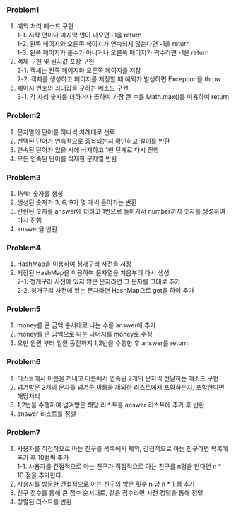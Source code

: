### Problem1

1. 예외 처리 메소드 구현<br/>
   1-1. 시작 면이나 마지막 면이 나오면 -1을 return<br/>
   1-2. 왼쪽 페이지와 오른쪽 페이지가 연속되지 않는다면 -1을 return<br/>
   1-3. 왼쪽 페이지가 홀수가 아니거나 오른쪽 페이지가 짝수라면 -1을 return<br/>
2. 객체 구현 및 원시값 포장 구현<br/>
   2-1. 객체는 왼쪽 페이지와 오른쪽 페이지를 저장<br/>
   2-2. 객체를 생성하고 페이지를 저장할 때 예외가 발생하면 Exception을 throw<br/>
3. 페이지 번호의 최대값을 구하는 메소드 구현<br/>
   3-1. 각 자리 숫자를 더하거나 곱하여 가장 큰 수를 Math.max()를 이용하여 return

### Problem2

1. 문자열의 단어를 하나씩 차례대로 선택
2. 선택된 단어가 연속적으로 중복되는지 확인하고 길이를 반환
3. 연속된 단어가 있을 시에 삭제하고 1번 단계로 다시 진행
4. 모든 연속된 단어를 삭제한 문자열 반환

### Problem3

1. 1부터 숫자를 생성
2. 생성된 숫자가 3, 6, 9가 몇 개씩 들어가는 반환
3. 반환된 숫자를 answer에 더하고 1번으로 돌아가서 number까지 숫자를 생성하여 다시 진행
4. answer을 반환

### Problem4

1. HashMap을 이용하여 청개구리 사전을 저장
2. 저장된 HashMap을 이용하여 문자열을 처음부터 다시 생성<br/>
   2-1. 청개구리 사전에 있지 않은 문자라면 그 문자를 그대로 추가<br/>
   2-2. 청개구리 사전에 있는 문자라면 HashMap으로 get을 하여 추가

### Problem5

1. money를 큰 금액 순서대로 나눈 수를 answer에 추가
2. money를 큰 금액으로 나눈 나머지를 money로 수정
3. 오만 원권 부터 일원 동전까지 1,2번을 수행한 후 answer를 return

### Problem6

1. 리스트에서 이름을 꺼내고 이름에서 연속된 2개의 문자씩 전달하는 메소드 구현
2. 넘겨받은 2개의 문자를 넘겨준 이름을 제외한 리스트에서 포함하는지, 포함한다면 해당처리
3. 1,2번을 수행하여 넘겨받은 해당 리스트를 answer 리스트에 추가 후 반환
4. answer 리스트를 정렬

### Problem7

1. 사용자를 직접적으로 아는 친구를 목록에서 제외, 간접적으로 아는 친구라면 목록에 추가 후 10점씩 추가<br/>
   1-1. 사용자를 간접적으로 아는 친구가 직접적으로 아는 친구를 n명을 안다면 n * 10 점을 추가한다.<br/>
2. 사용자를 방문한 간접적으로 아는 친구의 방문 횟수 n 당 n * 1 점 추가
3. 친구 점수를 통해 큰 점수 순서대로, 같은 점수라면 사전 정렬을 통해 정렬
4. 정렬된 리스트를 반환